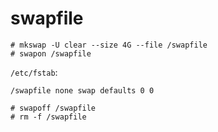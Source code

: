 # swapfile

```
# mkswap -U clear --size 4G --file /swapfile
# swapon /swapfile
```

`/etc/fstab`:

```
/swapfile none swap defaults 0 0
```

```
# swapoff /swapfile
# rm -f /swapfile
```
